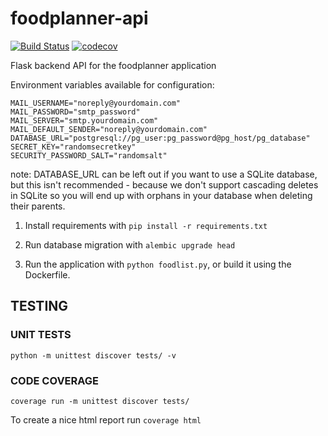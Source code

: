 # foodplanner-api

[![Build Status](https://travis-ci.org/pppontusw/foodplanner-api.svg?branch=master)](https://travis-ci.org/pppontusw/foodplanner-api)
[![codecov](https://codecov.io/gh/pppontusw/foodplanner-api/branch/master/graph/badge.svg)](https://codecov.io/gh/pppontusw/foodplanner-api)

Flask backend API for the foodplanner application

Environment variables available for configuration:

```env
MAIL_USERNAME="noreply@yourdomain.com"
MAIL_PASSWORD="smtp_password"
MAIL_SERVER="smtp.yourdomain.com"
MAIL_DEFAULT_SENDER="noreply@yourdomain.com"
DATABASE_URL="postgresql://pg_user:pg_password@pg_host/pg_database"
SECRET_KEY="randomsecretkey"
SECURITY_PASSWORD_SALT="randomsalt"
```

note: DATABASE_URL can be left out if you want to use a SQLite database, but this isn't recommended - because we don't support cascading deletes in SQLite so you will end up with orphans in your database when deleting their parents.

1. Install requirements with `pip install -r requirements.txt`

2. Run database migration with `alembic upgrade head`

3. Run the application with `python foodlist.py`, or build it using the Dockerfile.

## TESTING

### UNIT TESTS

`python -m unittest discover tests/ -v`

### CODE COVERAGE

`coverage run -m unittest discover tests/`

To create a nice html report run `coverage html`
